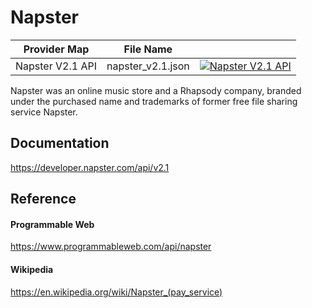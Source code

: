# Napster

| Provider Map     | File Name         |                                                                                                                                                                                                                                        |
|------------------|-------------------|----------------------------------------------------------------------------------------------------------------------------------------------------------------------------------------------------------------------------------------|
| Napster V2.1 API | napster_v2.1.json | [![Napster V2.1 API](https://d233zlhvpze22y.cloudfront.net/github/bitscoopaddbuttonxsmall.png)](https://bitscoop.com/maps/create?source=https://raw.githubusercontent.com/bitscooplabs/provider-maps/master/napster/napster_v2.1.json) |

Napster was an online music store and a Rhapsody company, branded under the purchased name and trademarks of former free file sharing service Napster.

## Documentation
https://developer.napster.com/api/v2.1

## Reference

#### Programmable Web
https://www.programmableweb.com/api/napster

#### Wikipedia
https://en.wikipedia.org/wiki/Napster_(pay_service)


